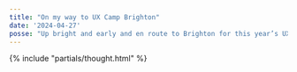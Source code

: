 ```yaml
---
title: "On my way to UX Camp Brighton"
date: '2024-04-27'
posse: "Up bright and early and en route to Brighton for this year’s UX Camp Brighton https://www.uxcampbrighton.org. I’m volunteering and on the socials all day. I’m also live-blooping on Mastodon. #UXBC"
---
```


{% include "partials/thought.html" %}